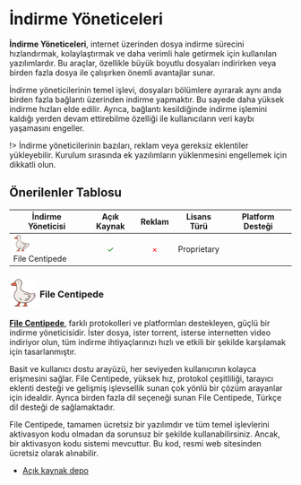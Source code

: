 <!-- NOTLAR
 - Tablo eklemeyi unutmayın 
 - Uygun görseller eklemeyi unutmayın.
 - İçerik kuralları ve ekleme yapmak sayfalarını ziyaret edebilirsiniz -->

# İndirme Yöneticeleri

**İndirme Yöneticeleri**, internet üzerinden dosya indirme sürecini hızlandırmak, kolaylaştırmak ve daha verimli hale getirmek için kullanılan yazılımlardır. Bu araçlar, özellikle büyük boyutlu dosyaları indirirken veya birden fazla dosya ile çalışırken önemli avantajlar sunar.

İndirme yöneticilerinin temel işlevi, dosyaları bölümlere ayırarak aynı anda birden fazla bağlantı üzerinden indirme yapmaktır. Bu sayede daha yüksek indirme hızları elde edilir. Ayrıca, bağlantı kesildiğinde indirme işlemini kaldığı yerden devam ettirebilme özelliği ile kullanıcıların veri kaybı yaşamasını engeller.

!> İndirme yöneticilerinin bazıları, reklam veya gereksiz eklentiler yükleyebilir. Kurulum sırasında ek yazılımların yüklenmesini engellemek için dikkatli olun.

## Önerilenler Tablosu

| İndirme Yöneticisi | Açık Kaynak | Reklam | Lisans Türü | Platform Desteği |
|--------------------|:-----------:|:------:|:-----------:|:----------------:|
| <span style="display: inline-block; vertical-align: middle;"><img src="docs/images/filecentipede-icon.png" alt="filecentipede" style="width: 30px; height: 30px;"> </span> <span style="display: inline-block; vertical-align: middle;"> File Centipede </span> | <span style="color: green;">✓</span> | <span style="color: red;">×</span> | Proprietary | <i class="fa-brands fa-windows"></i> <i class="fa-brands fa-linux"></i> |

### <span style="display: inline-block; vertical-align: middle;"><img src="docs/images/filecentipede-icon.png" alt="filecentipede" style="width: 50px; height: 50px;"> </span> <span style="display: inline-block; vertical-align: middle;"> File Centipede

[**File Centipede**](https://filecxx.com/tr_TR/index.html), farklı protokolleri ve platformları destekleyen, güçlü bir indirme yöneticisidir. İster dosya, ister torrent, isterse internetten video indiriyor olun, tüm indirme ihtiyaçlarınızı hızlı ve etkili bir şekilde karşılamak için tasarlanmıştır.

Basit ve kullanıcı dostu arayüzü, her seviyeden kullanıcının kolayca erişmesini sağlar. File Centipede, yüksek hız, protokol çeşitliliği, tarayıcı eklenti desteği ve gelişmiş işlevsellik sunan çok yönlü bir çözüm arayanlar için idealdir. Ayrıca birden fazla dil seçeneği sunan File Centipede, Türkçe dil desteği de sağlamaktadır.

File Centipede, tamamen ücretsiz bir yazılımdır ve tüm temel işlevlerini aktivasyon kodu olmadan da sorunsuz bir şekilde kullanabilirsiniz. Ancak, bir aktivasyon kodu sistemi mevcuttur. Bu kod, resmi web sitesinden ücretsiz olarak alınabilir.

- [Açık kaynak depo](https://github.com/filecxx/FileCentipede)

